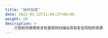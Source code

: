 ```yaml
---
title: "操作指南"
date: 2022-01-22T11:04:27+08:00
weight: 20
description: >
    介绍如何使用安全检查规则扫描出具有安全风险的资源
---
```


